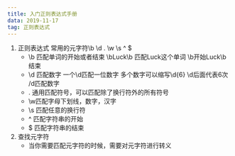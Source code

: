 ```yaml
---
title: 入门正则表达式手册
data: 2019-11-17
tag: 正则表达式 
---
```

1. 正则表达式
    常用的元字符\b \d .  \w \s ^ $ 
    * \b  匹配单词的开始或者结束 \bLuck\b 匹配Luck这个单词 \b开始Luck\b结束  
    * \d 匹配数字 一个\d匹配一位数字  多个数字可以缩写\d{6} \d后面代表6次 /d匹配数字
    * . 通用匹配符号，可以匹配除了换行符外的所有符号
    *  \w匹配字母下划线，数字，汉字
    * \s 匹配任意的换行符
    * ^ 匹配字符串的开始
    * $ 匹配字符串的结束
2. 查找元字符
    * 当你需要匹配元字符的时候，需要对元字符进行转义